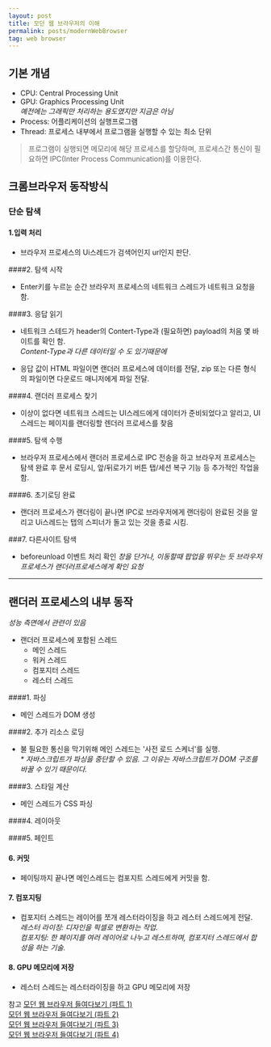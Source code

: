 ```yaml
---
layout: post
title: 모던 웹 브라우저의 이해
permalink: posts/modernWebBrowser 
tag: web browser
---
```


## 기본 개념
* CPU: Central Processing Unit
* GPU: Graphics Processing Unit  
_예전에는 그래픽만 처리하는 용도였지만 지금은 아님_
* Process: 어플리케이션의 실행프로그램
* Thread: 프로세스 내부에서 프로그램을 실행할 수 있는 최소 단위

> 프로그램이 실행되면 메모리에 해당 프로세스를 할당하며, 프로세스간 통신이 필요하면 IPC(Inter Process Communication)를 이용한다.

## 크롬브라우저 동작방식

### 단순 탐색
#### 1.입력 처리
* 브라우저 프로세스의 Ui스레드가 검색어인지 url인지 판단.
   
####2. 탐색 시작
* Enter키를 누르눈 순간 브라우저 프로세스의 네트워크 스레드가 네트워크 요청을 함.

####3. 응답 읽기
* 네트워크 스테드가 header의 Contert-Type과 (필요하면) payload의 처음 몇 바이트를 확인 함.   
_Content-Type과 다른 데이터일 수 도 있기때문에_

* 응답 값이 HTML 파일이면 랜더러 프로세스에 데이터를 전달, zip 또는 다른 형식의 파일이면 다운로드 매니저에게 파일 전달.

####4. 랜더러 프로세스 찾기
* 이상이 없다면 네트워크 스레드는 UI스레드에게 데이터가 준비되었다고 알리고, UI스레드는 페이지를 랜더링할 렌더러 프로세스를 찾음

####5. 탐색 수행
* 브라우저 프로세스에서 랜더러 프로세스로 IPC 전송을 하고 브라우저 프로세스는 탐색 완료 후 문서 로딩시, 앞/뒤로가기 버튼 탭/세션 복구 기능 등 추가적인 작업을 함.

####6. 초기로딩 완료
* 랜더러 프로세스가 랜더링이 끝나면 IPC로 브라우저에게 랜더링이 완료된 것을 알리고 Ui스레드는 탭의 스피너가 돌고 있는 것을 종료 시킴.

###7. 다른사이트 탐색
* beforeunload 이벤트 처리 확인
_창을 단거나, 이동할때 팝업을 뛰우는 듯 브라우저 프로세스가 랜더러프로세스에게 확인 요청_

---

## 랜더러 프로세스의 내부 동작
_성능 측면에서 관련이 있음_
 
* 랜더러 프로세스에 포함된 스레드
    * 메인 스레드
    * 워커 스레드
    * 컴포지터 스레드
    * 레스터 스레드

####1. 파싱
* 메인 스레드가 DOM 생성

####2. 추가 리소스 로딩
* 불 필요한 통신을 막기위해 메인 스레드는 '사전 로드 스케너'를 실행.      
_* 자바스크립트가 파싱을 중단할 수 있음. 그 이유는 자바스크립트가 DOM 구조를 바꿀 수 있기 때문이다._

####3. 스타일 계산
* 메인 스레드가 CSS 파싱

####4. 레이아웃

####5. 페인트

#### 6. 커밋 
* 페이팅까지 끝나면 메인스레드는 컴포지트 스레드에게 커밋을 함.

#### 7. 컴포지팅
* 컴포지터 스레드는 레이어를 쪼개 레스터라이징을 하고 레스터 스레드에게 전달.   
_레스터 라이징: 디자인을 픽셀로 변환하는 작업._   
_컴포지팅: 한 페이지를 여러 레이어로 나누고 레스트하며, 컴포지터 스레드에서 합성을 하는 기술._   

#### 8. GPU 메모리에 저장
* 레스터 스레드는 레스터라이징을 하고 GPU 메모리에 저장


참고
[모던 웹 브라우저 들여다보기 (파트 1)](https://developers.google.com/web/updates/2018/09/inside-browser-part1)   
[모던 웹 브라우저 들여다보기 (파트 2)](https://developers.google.com/web/updates/2018/09/inside-browser-part2)   
[모던 웹 브라우저 들여다보기 (파트 3)](https://developers.google.com/web/updates/2018/09/inside-browser-part3)   
[모던 웹 브라우저 들여다보기 (파트 4)](https://developers.google.com/web/updates/2018/09/inside-browser-part4)   
